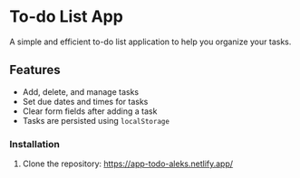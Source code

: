# To-do List App

A simple and efficient to-do list application to help you organize your tasks.

## Features

- Add, delete, and manage tasks
- Set due dates and times for tasks
- Clear form fields after adding a task
- Tasks are persisted using `localStorage`

### Installation

1. Clone the repository: https://app-todo-aleks.netlify.app/




